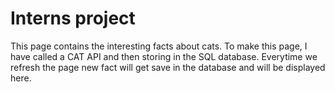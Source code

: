 # Interns project
This page contains the interesting facts about cats. To make this page, I have called a CAT API and then storing in the SQL database. Everytime we refresh the page new fact will get save in the database and will be displayed here.
